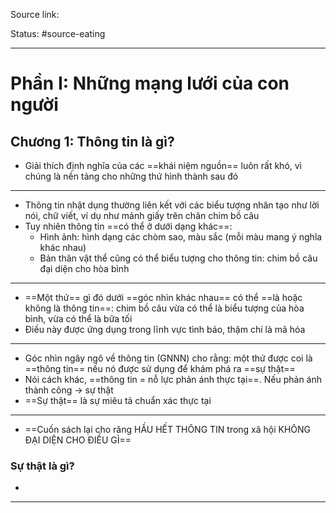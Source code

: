 Source link: 

Status: #source-eating 

---

# Phần I: Những mạng lưới của con người

## Chương 1: Thông tin là gì?

- Giải thích định nghĩa của các ==khái niệm nguồn== luôn rất khó, vì chúng là nền tảng cho những thứ hình thành sau đó
---
- Thông tin nhật dụng thường liên kết với các biểu tượng nhân tạo như lời nói, chữ viết, ví dụ như mảnh giấy trên chân chim bồ câu
- Tuy nhiên thông tin ==có thể ở dưới dạng khác==:
	- Hình ảnh: hình dạng các chòm sao, màu sắc (mỗi màu mang ý nghĩa khác nhau)
	- Bản thân vật thể cũng có thể biểu tượng cho thông tin: chim bồ câu đại diện cho hòa bình
---
- ==Một thứ== gì đó dưới ==góc nhìn khác nhau== có thể ==là hoặc không là thông tin==: chim bồ câu vừa có thể là biểu tượng của hòa bình, vừa có thể là bữa tối
- Điều này được ứng dụng trong lĩnh vực tình báo, thậm chí là mã hóa
---
- Góc nhìn ngây ngô về thông tin (GNNN) cho rằng: một thứ được coi là ==thông tin== nếu nó được sử dụng để khám phá ra ==sự thật==
- Nói cách khác, ==thông tin = nỗ lực phản ánh thực tại==. Nếu phản ánh thành công -> sự thật
- ==Sự thật== là sự miêu tả chuẩn xác thực tại
---
- ==Cuốn sách lại cho răng HẦU HẾT THÔNG TIN trong xã hội KHÔNG ĐẠI DIỆN CHO ĐIỀU GÌ==
### Sự thật là gì?
- 



---